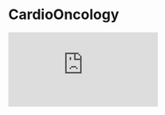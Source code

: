 # CardioOncology


![alt text](https://github.com/qahathaway/CardioOncology/blob/main/Figure_1.pdf)
